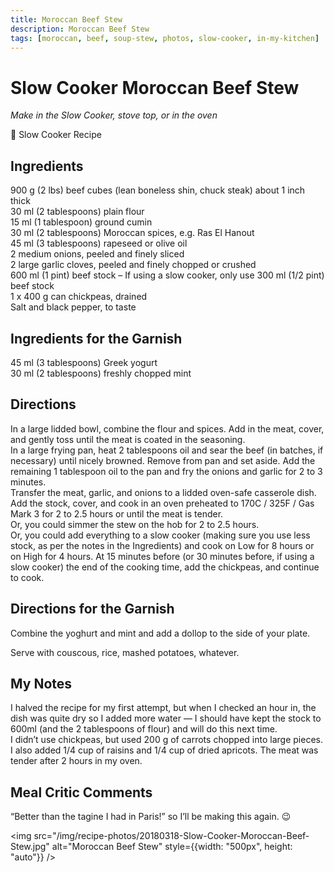 ```yaml
---
title: Moroccan Beef Stew
description: Moroccan Beef Stew
tags: [moroccan, beef, soup-stew, photos, slow-cooker, in-my-kitchen]
---
```


# Slow Cooker Moroccan Beef Stew
*Make in the Slow Cooker, stove top, or in the oven*

🍲 Slow Cooker Recipe

## Ingredients
900 g (2 lbs) beef cubes (lean boneless shin, chuck steak) about 1 inch thick  
30 ml (2 tablespoons) plain flour  
15 ml (1 tablespoon) ground cumin  
30 ml (2 tablespoons) Moroccan spices, e.g. Ras El Hanout  
45 ml (3 tablespoons) rapeseed or olive oil  
2 medium onions, peeled and finely sliced  
2 large garlic cloves, peeled and finely chopped or crushed  
600 ml (1 pint) beef stock – If using a slow cooker, only use 300 ml (1/2 pint) beef stock  
1 x 400 g can chickpeas, drained  
Salt and black pepper, to taste

## Ingredients for the Garnish
45 ml (3 tablespoons) Greek yogurt  
30 ml (2 tablespoons) freshly chopped mint

## Directions
In a large lidded bowl, combine the flour and spices. Add in the meat, cover, and gently toss until the meat is coated in the seasoning.  
In a large frying pan, heat 2 tablespoons oil and sear the beef (in batches, if necessary) until nicely browned. Remove from pan and set aside. Add the remaining 1 tablespoon oil to the pan and fry the onions and garlic for 2 to 3 minutes.  
Transfer the meat, garlic, and onions to a lidded oven-safe casserole dish. Add the stock, cover, and cook in an oven preheated to 170C / 325F / Gas Mark 3 for 2 to 2.5 hours or until the meat is tender.  
Or, you could simmer the stew on the hob for 2 to 2.5 hours.  
Or, you could add everything to a slow cooker (making sure you use less stock, as per the notes in the Ingredients) and cook on Low for 8 hours or on High for 4 hours.
At 15 minutes before (or 30 minutes before, if using a slow cooker) the end of the cooking time, add the chickpeas, and continue to cook.

## Directions for the Garnish
Combine the yoghurt and mint and add a dollop to the side of your plate.  

Serve with couscous, rice, mashed potatoes, whatever.

## My Notes
I halved the recipe for my first attempt, but when I checked an hour in, the dish was quite dry so I added more water — I should have kept the stock to 600ml (and the 2 tablespoons of flour) and will do this next time.  
I didn’t use chickpeas, but used 200 g of carrots chopped into large pieces. I also added 1/4 cup of raisins and 1/4 cup of dried apricots. The meat was tender after 2 hours in my oven.

## Meal Critic Comments
“Better than the tagine I had in Paris!” so I’ll be making this again. 😉

<img src="/img/recipe-photos/20180318-Slow-Cooker-Moroccan-Beef-Stew.jpg" alt="Moroccan Beef Stew" style={{width: "500px", height: "auto"}} />